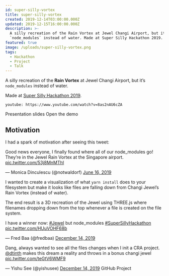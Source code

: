 ```yaml
---
id: super-silly-vortex
title: super-silly-vortex
created: 2019-12-14T03:00:00.000Z
updated: 2019-12-15T16:00:00.000Z
description: >-
  A silly recreation of the Rain Vortex at Jewel Changi Airport, but it’s
  `node_modules` instead of water. Made at Super Silly Hackathon 2019.
featured: true
image: /uploads/super-silly-vortex.png
tags:
  - Hackathon
  - Project
  - Talk
---
```


A silly recreation of the **Rain Vortex** at Jewel Changi Airport, but it’s `node_modules` instead of water.

Made at [Super Silly Hackathon 2019](https://supersillyhackathon.sg).

`youtube: https://www.youtube.com/watch?v=8as2nAU6cZA`

<call-to-action href="https://github.com/dtinth/super-silly-vortex/tree/master/presentation">
  Presentation slides
</call-to-action>

<call-to-action href="https://super-silly-vortex.netlify.com/">
  Open the demo
</call-to-action>

## Motivation

I had a spark of motivation after seeing this tweet:

<twitter-embed>
  <p lang="en" dir="ltr">Good news everyone, I finally found where all of our node_modules go! They’re in the Jewel Rain Vortex at the Singapore airport. <a href="https://t.co/53j8MnMThI">pic.twitter.com/53j8MnMThI</a></p>&mdash; Monica Dinculescu (@notwaldorf) <a href="https://twitter.com/notwaldorf/status/1140336804026937344?ref_src=twsrc%5Etfw">June 16, 2019</a>
</twitter-embed>

I wanted to create a visualization of what `yarn install` does to your filesystem but make it looks like files are falling down from Changi Jewel’s Rain Vortex (instead of water).

The end result is a 3D recreation of the Jewel using THREE.js where filenames dropping down from the top whenever a file is created on the file system.

<twitter-embed>
  <p lang="en" dir="ltr">I have a winner now: <a href="https://twitter.com/hashtag/Jewel?src=hash&amp;ref_src=twsrc%5Etfw">#Jewel</a> but node_modules <a href="https://twitter.com/hashtag/SuperSillyHackathon?src=hash&amp;ref_src=twsrc%5Etfw">#SuperSillyHackathon</a> <a href="https://t.co/HUuVOHF68b">pic.twitter.com/HUuVOHF68b</a></p>&mdash; Fred Baa (@fredbaa) <a href="https://twitter.com/fredbaa/status/1205819492590178305?ref_src=twsrc%5Etfw">December 14, 2019</a>
</twitter-embed>

<twitter-embed>
  <p lang="en" dir="ltr">Dang, always wanted to see all the files changes when I init a CRA project. <a href="https://twitter.com/dtinth?ref_src=twsrc%5Etfw">@dtinth</a> makes this dream a reality and throws in a bonus changi jewel <a href="https://t.co/teGtV6WMF9">pic.twitter.com/teGtV6WMF9</a></p>&mdash; Yishu See (@yishusee) <a href="https://twitter.com/yishusee/status/1205820747379134464?ref_src=twsrc%5Etfw">December 14, 2019</a>
</twitter-embed>

<call-to-action href="https://github.com/dtinth/super-silly-vortex">
  GitHub Project
</call-to-action>
